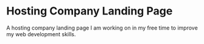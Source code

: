 # Hosting Company Landing Page
 A hosting company landing page I am working on in my free time to improve my web development skills.
